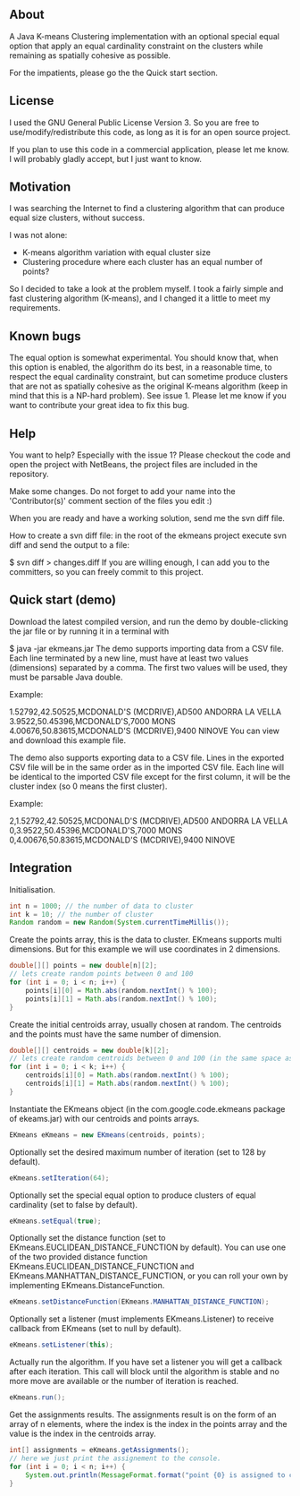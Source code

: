 ## About
A Java K-means Clustering implementation with an optional special equal option that apply an equal cardinality constraint on the clusters while remaining as spatially cohesive as possible.

For the impatients, please go the the Quick start section.

## License
I used the GNU General Public License Version 3. So you are free to use/modify/redistribute this code, as long as it is for an open source project.

If you plan to use this code in a commercial application, please let me know. I will probably gladly accept, but I just want to know.

## Motivation
I was searching the Internet to find a clustering algorithm that can produce equal size clusters, without success.

I was not alone:

* K-means algorithm variation with equal cluster size
* Clustering procedure where each cluster has an equal number of points?

So I decided to take a look at the problem myself. I took a fairly simple and fast clustering algorithm (K-means), and I changed it a little to meet my requirements.

## Known bugs
The equal option is somewhat experimental. You should know that, when this option is enabled, the algorithm do its best, in a reasonable time, to respect the equal cardinality constraint, but can sometime produce clusters that are not as spatially cohesive as the original K-means algorithm (keep in mind that this is a NP-hard problem). See issue 1. Please let me know if you want to contribute your great idea to fix this bug.

## Help
You want to help? Especially with the issue 1? Please checkout the code and open the project with NetBeans, the project files are included in the repository.

Make some changes. Do not forget to add your name into the 'Contributor(s)' comment section of the files you edit :)

When you are ready and have a working solution, send me the svn diff file.

How to create a svn diff file: in the root of the ekmeans project execute svn diff and send the output to a file:

$ svn diff > changes.diff
If you are willing enough, I can add you to the committers, so you can freely commit to this project.

## Quick start (demo)
Download the latest compiled version, and run the demo by double-clicking the jar file or by running it in a terminal with

$ java -jar ekmeans.jar
The demo supports importing data from a CSV file. Each line terminated by a new line, must have at least two values (dimensions) separated by a comma. The first two values will be used, they must be parsable Java double.

Example:

1.52792,42.50525,MCDONALD'S (MCDRIVE),AD500 ANDORRA LA VELLA
3.9522,50.45396,MCDONALD'S,7000 MONS
4.00676,50.83615,MCDONALD'S (MCDRIVE),9400 NINOVE
You can view and download this example file.

The demo also supports exporting data to a CSV file. Lines in the exported CSV file will be in the same order as in the imported CSV file. Each line will be identical to the imported CSV file except for the first column, it will be the cluster index (so 0 means the first cluster).

Example:

2,1.52792,42.50525,MCDONALD'S (MCDRIVE),AD500 ANDORRA LA VELLA
0,3.9522,50.45396,MCDONALD'S,7000 MONS
0,4.00676,50.83615,MCDONALD'S (MCDRIVE),9400 NINOVE

## Integration

Initialisation.

```java
int n = 1000; // the number of data to cluster
int k = 10; // the number of cluster
Random random = new Random(System.currentTimeMillis());
```

Create the points array, this is the data to cluster. EKmeans supports multi dimensions. But for this example we will use coordinates in 2 dimensions.

```java
double[][] points = new double[n][2];
// lets create random points between 0 and 100
for (int i = 0; i < n; i++) {
    points[i][0] = Math.abs(random.nextInt() % 100);
    points[i][1] = Math.abs(random.nextInt() % 100);
}
```

Create the initial centroids array, usually chosen at random. The centroids and the points must have the same number of dimension.

```java
double[][] centroids = new double[k][2];
// lets create random centroids between 0 and 100 (in the same space as our points)
for (int i = 0; i < k; i++) {
    centroids[i][0] = Math.abs(random.nextInt() % 100);
    centroids[i][1] = Math.abs(random.nextInt() % 100);
}
```

Instantiate the EKmeans object (in the com.google.code.ekmeans package of ekeams.jar) with our centroids and points arrays.

```java
EKmeans eKmeans = new EKmeans(centroids, points);
```

Optionally set the desired maximum number of iteration (set to 128 by default).

```java
eKmeans.setIteration(64);
```

Optionally set the special equal option to produce clusters of equal cardinality (set to false by default).

```java
eKmeans.setEqual(true);
```

Optionally set the distance function (set to EKmeans.EUCLIDEAN_DISTANCE_FUNCTION by default). You can use one of the two provided distance function EKmeans.EUCLIDEAN_DISTANCE_FUNCTION and EKmeans.MANHATTAN_DISTANCE_FUNCTION, or you can roll your own by implementing EKmeans.DistanceFunction.

```java
eKmeans.setDistanceFunction(EKmeans.MANHATTAN_DISTANCE_FUNCTION);
```

Optionally set a listener (must implements EKmeans.Listener) to receive callback from EKmeans (set to null by default).

```java
eKmeans.setListener(this);
```

Actually run the algorithm. If you have set a listener you will get a callback after each iteration. This call will block until the algorithm is stable and no more move are available or the number of iteration is reached.

```java
eKmeans.run();
```

Get the assignments results. The assignments result is on the form of an array of n elements, where the index is the index in the points array and the value is the index in the centroids array.

```java
int[] assignments = eKmeans.getAssignments();
// here we just print the assignement to the console.
for (int i = 0; i < n; i++) {
    System.out.println(MessageFormat.format("point {0} is assigned to cluster {1}", i, assignments[i]));
}
```

